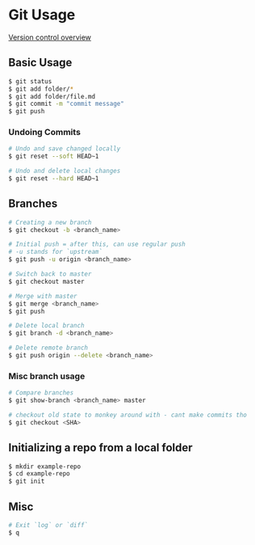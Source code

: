# Git Usage

[Version control overview](./OVERVIEW/md)

## Basic Usage

```bash
$ git status
$ git add folder/*
$ git add folder/file.md
$ git commit -m "commit message"
$ git push
```

### Undoing Commits

```bash
# Undo and save changed locally
$ git reset --soft HEAD~1

# Undo and delete local changes
$ git reset --hard HEAD~1
```

## Branches

```bash
# Creating a new branch
$ git checkout -b <branch_name>

# Initial push = after this, can use regular push
# -u stands for `upstream`
$ git push -u origin <branch_name>

# Switch back to master
$ git checkout master

# Merge with master
$ git merge <branch_name>
$ git push

# Delete local branch
$ git branch -d <branch_name>

# Delete remote branch
$ git push origin --delete <branch_name>
```

### Misc branch usage

```bash
# Compare branches
$ git show-branch <branch_name> master

# checkout old state to monkey around with - cant make commits tho
$ git checkout <SHA>
```

## Initializing a repo from a local folder

```bash
$ mkdir example-repo
$ cd example-repo
$ git init
```

## Misc

```bash
# Exit `log` or `diff`
$ q
```
